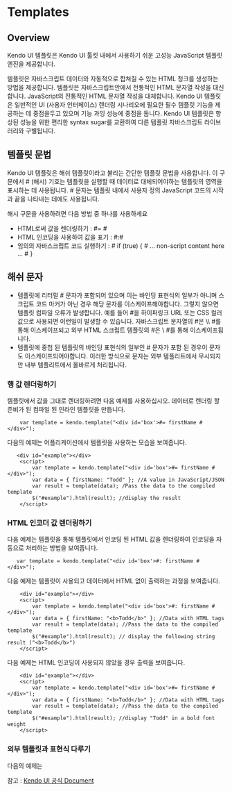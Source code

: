 # Templates

## Overview

Kendo UI 템플릿은 Kendo UI 툴킷 내에서 사용하기 쉬운 고성능 JavaScript 템플릿 엔진을 제공합니다.

템플릿은 자바스크립트 데이터와 자동적으로 합쳐질 수 있는 HTML 청크를 생성하는 방법을 제공합니다. 템플릿은 자바스크립트안에서 전통적인 HTML 문자열 작성을 대신합니다.   JavaScript의 전통적인 HTML 문자열 작성을 대체합니다. Kendo UI 템플릿은 일반적인 UI (사용자 인터페이스) 렌더링 시나리오에 필요한 필수 템플릿 기능을 제공하는 데 중점을두고 있으며 기능 과잉 성능에 중점을 둡니다.  Kendo UI 템플릿은 향상된 성능을 위한 편리한 syntax sugar를 교환하여 다른 템플릿 자바스크립트 라이브러리와 구별됩니다.

## 템플릿 문법

Kendo UI 템플릿은 해쉬 템플릿이라고 불리는 간단한 템플릿 문법을 사용합니다. 이 구문에서 # (해시) 기호는 템플릿을 실행할 때 데이터로 대체되어야하는 템플릿의 영역을 표시하는 데 사용됩니다.   # 문자는 템플릿 내에서 사용자 정의 JavaScript 코드의 시작과 끝을 나타내는 데에도 사용됩니다.

해시 구문을 사용하려면 다음 방법 중 하나를 사용하세요
 - HTML로써 값을 렌더링하기 : #= #
 - HTML 인코딩을 사용하여 값을  표기 : #:#
 - 임의의 자바스크립트 코드 실행하기 : # if (true) { # ... non-script content here ... # } 

## 해쉬 문자
-   템플릿에 리터럴 # 문자가 포함되어 있으며 이는 바인딩 표현식의 일부가 아니며 스크립트 코드 마커가 아닌 경우 해당 문자를 이스케이프해야합니다. 그렇지 않으면 템플릿 컴파일 오류가 발생합니다. 예를 들어 #을 하이퍼링크 URL 또는 CSS 컬러 값으로 사용되면 이런일이 발생할 수 있습니다. 자바스크립트 문자열의 #은  \\\\ #를 통해 이스케이프되고 외부 HTML 스크립트 템플릿의 #은  \\ #를 통해 이스케이프됩니다.
-   템플릿에 중첩 된 템플릿의 바인딩 표현식의 일부인 # 문자가 포함 된 경우이 문자도 이스케이프되어야합니다. 이러한 방식으로 문자는 외부 템플리트에서 무시되지만 내부 템플리트에서 올바르게 처리됩니다.

### 행 값 렌더링하기

템플릿에서 값을 그대로 렌더링하려면 다음 예제를 사용하십시오. 데이터로 렌더링 할 준비가 된 컴파일 된 인라인 템플릿을 만듭니다.

```
    var template = kendo.template("<div id='box'>#= firstName #</div>");
```

다음의 예제는 어플리케이션에서 템플릿을 사용하는 모습을 보여줍니다.

```
   <div id="example"></div>
    <script>
        var template = kendo.template("<div id='box'>#= firstName #</div>");
        var data = { firstName: "Todd" }; //A value in JavaScript/JSON
        var result = template(data); /Pass the data to the compiled template
        $("#example").html(result); //display the result
    </script>
```

### HTML 인코더 값 렌더링하기

다음 예제는 템플릿을 통해 템플릿에서 인코딩 된 HTML 값을 렌더링하여 인코딩을 자동으로 처리하는 방법을 보여줍니다.
```
   var template = kendo.template("<div id='box'>#: firstName #</div>");
```

다음 예제는 템플릿이 사용되고 데이터에서 HTML 없이 출력하는 과정을 보여줍니다.

```
    <div id="example"></div>
    <script>
        var template = kendo.template("<div id='box'>#: firstName #</div>");
        var data = { firstName: "<b>Todd</b>" }; //Data with HTML tags
        var result = template(data); //Pass the data to the compiled template
        $("#example").html(result); // display the following string result ("<b>Todd</b>")
    </script>
```

다음 예제는 HTML 인코딩이 사용되지 않았을 경우 출력을 보여줍니다.

```
    <div id="example"></div>
    <script>
        var template = kendo.template("<div id='box'>#= firstName #</div>");
        var data = { firstName: "<b>Todd</b>" }; //Data with HTML tags
        var result = template(data); //Pass the data to the compiled template
        $("#example").html(result); //display "Todd" in a bold font weight
    </script>
```

### 외부 템플릿과 표현식 다루기

다음의 예제는

참고 : [Kendo UI 공식 Document](https://docs.telerik.com/kendo-ui/framework/templates/overview)

